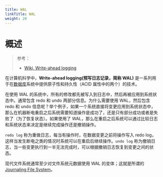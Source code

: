 ```yaml
---
title: WAL
linkTitle: WAL
weight: 20
---
```


# 概述

> 参考：
>
> - [Wiki, Write-ahead logging](https://en.wikipedia.org/wiki/Write-ahead_logging)

在计算机科学中，**Write-ahead logging(预写日志记录，简称 WAL)** 是一系列用于在[数据库](/docs/5.数据存储/数据库/数据库.md)系统中提供原子性和持久性（ACID 属性中的两个）的技术。

在使用 WAL 的系统中，所有的修改都先被写入到日志中，然后再被应用到系统状态中。通常包含 redo 和 undo 两部分信息。为什么需要使用 WAL，然后包含 redo 和 undo 信息呢？举个例子，如果一个系统直接将变更应用到系统状态中，那么在机器断电重启之后系统需要知道操作是成功了，还是只有部分成功或者是失败了（为了恢复状态）。如果使用了 WAL，那么在重启之后系统可以通过比较日志和系统状态来决定是继续完成操作还是撤销操作。

`redo log` 称为重做日志，每当有操作时，在数据变更之前将操作写入 redo log，这样当发生断电之类的情况时系统可以在重启后继续操作。`undo log` 称为撤销日志，当一些变更执行到一半无法完成时，可以根据撤销日志恢复到变更之间的状态。

现代文件系统通常至少对文件系统元数据使用 WAL 的变体；这就是所谓的 [Journaling File System](/docs/1.操作系统/Kernel/Filesystem/磁盘文件系统/Journaling%20File%20System.md)。
